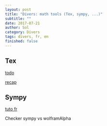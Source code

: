 ```yaml
---
layout: post
title: "Divers: math tools (Tex, sympy, ...)"
subtitle: ""
date: 2017-07-21
author: Sol
category: Divers
tags: divers, fr, en
finished: false
---
```


## Tex

[todo](https://zestedesavoir.com/tutoriels/409/outils-pour-lecriture-des-mathematiques-en-latex/rappels-et-premiere-regles/#1-le-mode-mathematique)

[recap](https://zestedesavoir.com/tutoriels/244/comment-rediger-des-maths-sur-zeste-de-savoir/)

## Sympy

[tuto fr](http://www.slabbe.org/Enseignements/MATH2010/notesdecours/)  

Checker sympy vs wolframAlpha